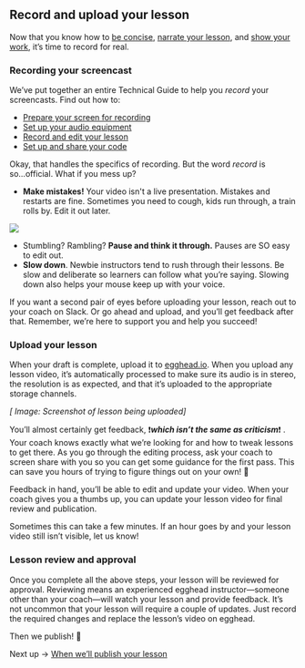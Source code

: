 ## Record and upload your lesson
Now that you know how to [be concise](https://paper.dropbox.com/doc/07-Speak-concisely-v5Rk1EjXfhwrri6cRuPGA), [narrate your lesson](https://paper.dropbox.com/doc/06-How-to-instruct-z72d73FEvscPjJwwGDLIS), and [show your work](https://paper.dropbox.com/doc/08-The-show-your-work-trick-LSi5Afd81Ougalm84MYWe), it’s time to record for real.


### Recording your screencast

We’ve put together an entire Technical Guide to help you *record* your screencasts. Find out how to:

- [Prepare your screen for recording](https://paper.dropbox.com/doc/01-Prepare-your-screen-for-recording-ead8DoI0Psy8Oz0wYQGlG)
- [Set up your audio equipment](https://paper.dropbox.com/doc/02-Set-up-your-audio-oyhAegdRyTG7R1IkdNajZ)
- [Record and edit your lesson](https://paper.dropbox.com/doc/03-Record-your-lesson-5sBpHCVOxhPhlZYEVxrhY)
- [Set up and share your code](https://paper.dropbox.com/doc/05-Sharing-your-code-XPt8sCs1hyoeAEuyK8aQr)

Okay, that handles the specifics of recording. But the word *record* is so...official. What if you mess up?


- **Make mistakes!** Your video isn't a live presentation. Mistakes and restarts are fine. Sometimes you need to cough, kids run through, a train rolls by. Edit it out later.


![](https://media1.giphy.com/media/3oKIPoAP1wLvewc7QI/giphy.gif)



- Stumbling? Rambling? **Pause and think it through.** Pauses are SO easy to edit out.
- **Slow down**. Newbie instructors tend to rush through their lessons. Be slow and deliberate so learners can follow what you’re saying. Slowing down also helps your mouse keep up with your voice.

If you want a second pair of eyes before uploading your lesson, reach out to your coach on Slack. Or go ahead and upload, and you’ll get feedback after that. Remember, we’re here to support you and help you succeed!


### Upload your lesson

When your draft is complete, upload it to [egghead.io](https://egghead.io/). When you upload any lesson video, it’s automatically processed to make sure its audio is in stereo, the resolution is as expected, and that it’s uploaded to the appropriate storage channels.

*[ Image: Screenshot of lesson being uploaded]*

You’ll almost certainly get feedback, ❗***which isn’t the same as criticism***❗ . Your coach knows exactly what we’re looking for and how to tweak lessons to get there. As you go through the editing process, ask your coach to screen share with you so you can get some guidance for the first pass. This can save you hours of trying to figure things out on your own! 🙂

Feedback in hand, you’ll be able to edit and update your video. When your coach gives you a thumbs up, you can update your lesson video for final review and publication.

Sometimes this can take a few minutes. If an hour goes by and your lesson video still isn’t visible, let us know!


### Lesson review and approval

Once you complete all the above steps, your lesson will be reviewed for approval. Reviewing means an experienced egghead instructor—someone other than your coach—will watch your lesson and provide feedback. It’s not uncommon that your lesson will require a couple of updates. Just record the required changes and replace the lesson’s video on egghead.

Then we publish! 🍾

Next up → [When we’ll publish your lesson](https://paper.dropbox.com/doc/10-When-well-publish-your-lesson-qdibFLmE1mZVc976Cbs5n)

